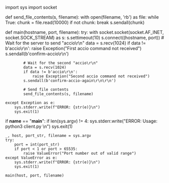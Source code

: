 import sys
import socket

def send_file_contents(s, filename):
    with open(filename, 'rb') as file:
        while True:
            chunk = file.read(10000)
            if not chunk:
                break
            s.sendall(chunk)

def main(hostname, port, filename):
    try:
        with socket.socket(socket.AF_INET, socket.SOCK_STREAM) as s:
            s.settimeout(10)
            s.connect((hostname, port))
            # Wait for the server to send "accio\r\n"
            data = s.recv(1024)
            if data != b'accio\r\n':
                raise Exception("First accio command not received")
            s.sendall(b'confirm-accio\r\n')

            # Wait for the second "accio\r\n"
            data = s.recv(1024)
            if data != b'accio\r\n':
                raise Exception("Second accio command not received")
            s.sendall(b'confirm-accio-again\r\n\r\n')

            # Send file contents
            send_file_contents(s, filename)

    except Exception as e:
        sys.stderr.write(f"ERROR: {str(e)}\n")
        sys.exit(1)

if __name__ == "__main__":
    if len(sys.argv) != 4:
        sys.stderr.write("ERROR: Usage: python3 client.py <HOSTNAME-OR-IP> <PORT> <FILENAME>\n")
        sys.exit(1)

    _, host, port_str, filename = sys.argv
    try:
        port = int(port_str)
        if port < 1 or port > 65535:
            raise ValueError("Port number out of valid range")
    except ValueError as e:
        sys.stderr.write(f"ERROR: {str(e)}\n")
        sys.exit(1)

    main(host, port, filename)
